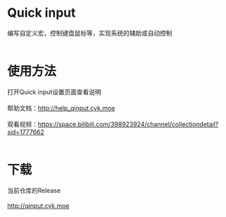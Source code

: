 # Quick input
编写自定义宏，控制键盘鼠标等，实现系统的辅助或自动控制<br><br>

# 使用方法<br>
打开Quick input设置页面查看说明<br><br> 
帮助文档：http://help_qinput.cyk.moe<br><br> 
观看视频：https://space.bilibili.com/398923924/channel/collectiondetail?sid=1777662<br><br> 
# 下载<br>
当前仓库的Release<br><br> 
http://qinput.cyk.moe 
